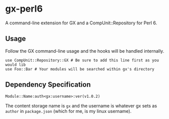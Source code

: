 # gx-perl6

A command-line extension for GX and a CompUnit::Repository for Perl 6.

## Usage

Follow the GX command-line usage and the hooks will be handled internally.

```perl6
use CompUnit::Repository::GX # Be sure to add this line first as you would lib
use Foo::Bar # Your modules will be searched within gx's directory
```

## Dependency Specification

```
Module::Name:auth<gx:username>:ver(v1.0.2)
```

The content storage name is `gx` and the username is whatever gx sets
as `author` in `package.json` (which for me, is my linux username).
